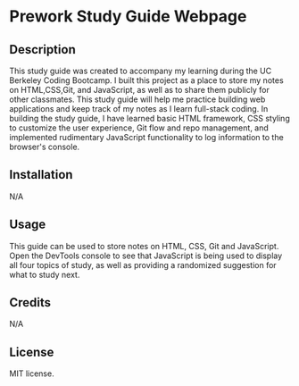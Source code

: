 # Prework Study Guide Webpage


## Description

This study guide was created to accompany my learning during the UC Berkeley Coding Bootcamp. I built this project as a place to store my notes on HTML,CSS,Git, and JavaScript, as well as to share them publicly for other classmates. This study guide will help me practice building web applications and keep track of my notes as I learn full-stack coding. In building the study guide, I have learned basic HTML framework, CSS styling to customize the user experience, Git flow and repo management, and implemented rudimentary JavaScript functionality to log information to the browser's console. 

## Installation

N/A

## Usage

This guide can be used to store notes on HTML, CSS, Git and JavaScript. Open the DevTools console to see that JavaScript is being used to display all four topics of study, as well as providing a randomized suggestion for what to study next. 

## Credits

N/A

## License

MIT license.